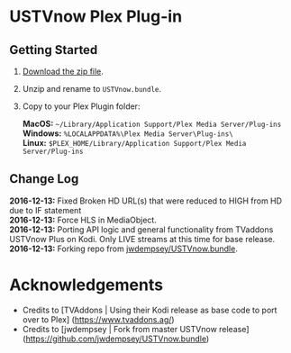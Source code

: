 USTVnow Plex Plug-in
==============
## Getting Started

1.  [Download the zip file](https://github.com/xxNoxiouSxx/USTVnow.bundle/archive/master.zip).
2.  Unzip and rename to `USTVnow.bundle`.
3.  Copy to your Plex Plugin folder:

    **MacOS:** `~/Library/Application Support/Plex Media Server/Plug-ins`<br>
    **Windows:** `%LOCALAPPDATA%\Plex Media Server\Plug-ins\`<br>
    **Linux:** `$PLEX_HOME/Library/Application Support/Plex Media Server/Plug-ins`

## Change Log

**2016-12-13:** Fixed Broken HD URL(s) that were reduced to HIGH from HD due to IF statement<br>
**2016-12-13:** Force HLS in MediaObject.<br>
**2016-12-13:** Porting API logic and general functionality from TVaddons USTVnow Plus on Kodi. Only LIVE streams at this time for base release.<br>
**2016-12-13:** Forking repo from [jwdempsey/USTVnow.bundle](https://github.com/jwdempsey/USTVnow.bundle).

Acknowledgements
==============

- Credits to [TVAddons | Using their Kodi release as base code to port over to Plex] (https://www.tvaddons.ag/)
- Credits to [jwdempsey | Fork from master USTVnow release] (https://github.com/jwdempsey/USTVnow.bundle)

